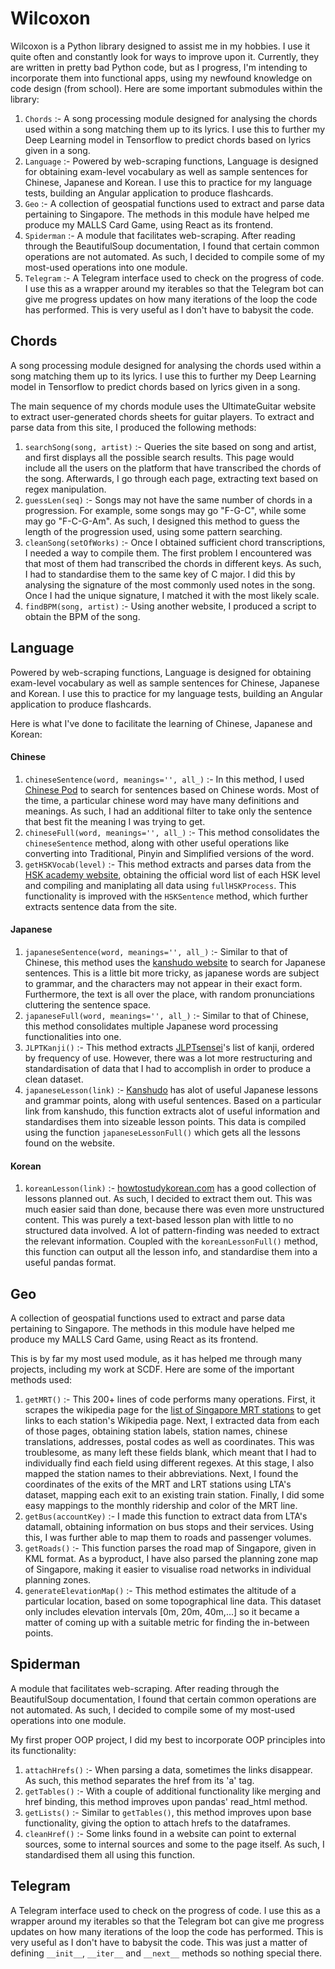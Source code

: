 # Wilcoxon

Wilcoxon is a Python library designed to assist me in my hobbies. I use it quite often and constantly look for ways to improve upon it. Currently, they are written in pretty bad Python code, but as I progress, I'm intending to incorporate them into functional apps, using my newfound knowledge on code design (from school). Here are some important submodules within the library:

1. ```Chords``` :- A song processing module designed for analysing the chords used within a song matching them up to its lyrics. I use this to further my Deep Learning model in Tensorflow to predict chords based on lyrics given in a song.
2. ```Language``` :- Powered by web-scraping functions, Language is designed for obtaining exam-level vocabulary as well as sample sentences for Chinese, Japanese and Korean. I use this to practice for my language tests, building an Angular application to produce flashcards.
3. ```Geo``` :- A collection of geospatial functions used to extract and parse data pertaining to Singapore. The methods in this module have helped me produce my MALLS Card Game, using React as its frontend.
4. ```Spiderman``` :- A module that facilitates web-scraping. After reading through the BeautifulSoup documentation, I found that certain common operations are not automated. As such, I decided to compile some of my most-used operations into one module.
5. ```Telegram``` :- A Telegram interface used to check on the progress of code. I use this as a wrapper around my iterables so that the Telegram bot can give me progress updates on how many iterations of the loop the code has performed. This is very useful as I don't have to babysit the code.

## Chords

A song processing module designed for analysing the chords used within a song matching them up to its lyrics. I use this to further my Deep Learning model in Tensorflow to predict chords based on lyrics given in a song.

The main sequence of my chords module uses the UltimateGuitar website to extract user-generated chords sheets for guitar players. To extract and parse data from this site, I produced the following methods:

1. ```searchSong(song, artist)``` :- Queries the site based on song and artist, and first displays all the possible search results. This page would include all the users on the platform that have transcribed the chords of the song. Afterwards, I go through each page, extracting text based on regex manipulation.
2. ```guessLen(seq)``` :- Songs may not have the same number of chords in a progression. For example, some songs may go "F-G-C", while some may go "F-C-G-Am". As such, I designed this method to guess the length of the progression used, using some pattern searching.
3. ```cleanSong(setOfWorks)``` :- Once I obtained sufficient chord transcriptions, I needed a way to compile them. The first problem I encountered was that most of them had transcribed the chords in different keys. As such, I had to standardise them to the same key of C major. I did this by analysing the signature of the most commonly used notes in the song. Once I had the unique signature, I matched it with the most likely scale.
4. ```findBPM(song, artist)``` :- Using another website, I produced a script to obtain the BPM of the song.


## Language

Powered by web-scraping functions, Language is designed for obtaining exam-level vocabulary as well as sample sentences for Chinese, Japanese and Korean. I use this to practice for my language tests, building an Angular application to produce flashcards.

Here is what I've done to facilitate the learning of Chinese, Japanese and Korean:

#### Chinese

1. ```chineseSentence(word, meanings='', all_)``` :- In this method, I used [Chinese Pod](chinesepod.com) to search for sentences based on Chinese words. Most of the time, a particular chinese word may have many definitions and meanings. As such, I had an additional filter to take only the sentence that best fit the meaning I was trying to get.
2. ```chineseFull(word, meanings='', all_)``` :- This method consolidates the ```chineseSentence``` method, along with other useful operations like converting into Traditional, Pinyin and Simplified versions of the word.
3. ```getHSKVocab(level)``` :- This method extracts and parses data from the [HSK academy website](hskacademy.com), obtaining the official word list of each HSK level and compiling and maniplating all data using ```fullHSKProcess```. This functionality is improved with the ```HSKSentence``` method, which further extracts sentence data from the site.

#### Japanese

1. ```japaneseSentence(word, meanings='', all_)``` :- Similar to that of Chinese, this method uses the [kanshudo website](kanshudo.com) to search for Japanese sentences. This is a little bit more tricky, as japanese words are subject to grammar, and the characters may not appear in their exact form. Furthermore, the text is all over the place, with random pronunciations cluttering the sentence space.
2. ```japaneseFull(word, meanings='', all_)``` :- Similar to that of Chinese, this method consolidates multiple Japanese word processing functionalities into one.
3. ```JLPTKanji()``` :- This method extracts [JLPTsensei](jlptsensei.com)'s list of kanji, ordered by frequency of use. However, there was a lot more restructuring and standardisation of data that I had to accomplish in order to produce a clean dataset.
4. ```japaneseLesson(link)``` :- [Kanshudo](kanshudo.com) has alot of useful Japanese lessons and grammar points, along with useful sentences. Based on a particular link from kanshudo, this function extracts alot of useful information and standardises them into sizeable lesson points. This data is compiled using the function ```japaneseLessonFull()``` which gets all the lessons found on the website.

#### Korean

1. ```koreanLesson(link)``` :- [howtostudykorean.com](howtostudykorean.com) has a good collection of lessons planned out. As such, I decided to extract them out. This was much easier said than done, because there was even more unstructured content. This was purely a text-based lesson plan with little to no structured data involved. A lot of pattern-finding was needed to extract the relevant information. Coupled with the ```koreanLessonFull()``` method, this function can output all the lesson info, and standardise them into a useful pandas format.

## Geo

A collection of geospatial functions used to extract and parse data pertaining to Singapore. The methods in this module have helped me produce my MALLS Card Game, using React as its frontend.

This is by far my most used module, as it has helped me through many projects, including my work at SCDF. Here are some of the important methods used:

1. ```getMRT()``` :- This 200+ lines of code performs many operations. First, it scrapes the wikipedia page for the [list of Singapore MRT stations](https://en.wikipedia.org/wiki/List_of_Singapore_MRT_stations) to get links to each station's Wikipedia page. Next, I extracted data from each of those pages, obtaining station labels, station names, chinese translations, addresses, postal codes as well as coordinates. This was troublesome, as many left these fields blank, which meant that I had to individually find each field using different regexes. At this stage, I also mapped the station names to their abbreviations. Next, I found the coordinates of the exits of the MRT and LRT stations using LTA's dataset, mapping each exit to an existing train station. Finally, I did some easy mappings to the monthly ridership and color of the MRT line.
2. ```getBus(accountKey)``` :- I made this function to extract data from LTA's datamall, obtaining information on bus stops and their services. Using this, I was further able to map them to roads and passenger volumes.
3. ```getRoads()``` :- This function parses the road map of Singapore, given in KML format. As a byproduct, I have also parsed the planning zone map of Singapore, making it easier to visualise road networks in individual planning zones.
4. ```generateElevationMap()``` :- This method estimates the altitude of a particular location, based on some topographical line data. This dataset only includes elevation intervals [0m, 20m, 40m,...] so it became a matter of coming up with a suitable metric for finding the in-between points.

## Spiderman

A module that facilitates web-scraping. After reading through the BeautifulSoup documentation, I found that certain common operations are not automated. As such, I decided to compile some of my most-used operations into one module.

My first proper OOP project, I did my best to incorporate OOP principles into its functionality:

1. ```attachHrefs()``` :- When parsing a data, sometimes the links disappear. As such, this method separates the href from its 'a' tag.
2. ```getTables()``` :- With a couple of additional functionality like merging and href binding, this method improves upon pandas' read_html method.
3. ```getLists()``` :- Similar to ```getTables()```, this method improves upon base functionality, giving the option to attach hrefs to the dataframes.
4. ```cleanHref()``` :- Some links found in a website can point to external sources, some to internal sources and some to the page itself. As such, I standardised them all using this function.

## Telegram

A Telegram interface used to check on the progress of code. I use this as a wrapper around my iterables so that the Telegram bot can give me progress updates on how many iterations of the loop the code has performed. This is very useful as I don't have to babysit the code. This was just a matter of defining ```__init__```, ```__iter__``` and ```__next__``` methods so nothing special there.
